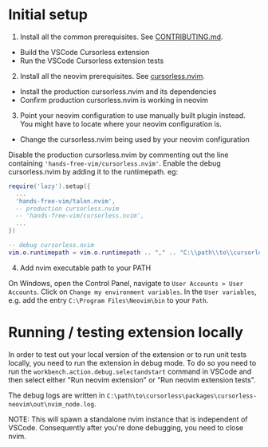 # Initial setup

1. Install all the common prerequisites. See [CONTRIBUTING.md](./CONTRIBUTING.md).

- Build the VSCode Cursorless extension
- Run the VSCode Cursorless extension tests

2. Install all the neovim prerequisites. See [cursorless.nvim](https://github.com/hands-free-vim/cursorless.nvim/tree/main#prerequisites).

- Install the production cursorless.nvim and its dependencies
- Confirm production cursorless.nvim is working in neovim

3. Point your neovim configuration to use manually built plugin instead. You might have to locate where your neovim configuration is.

- Change the cursorless.nvim being used by your neovim configuration

Disable the production cursorless.nvim by commenting out the line containing `'hands-free-vim/cursorless.nvim'`. Enable the debug cursorless.nvim by adding it to the runtimepath. eg:

```lua
require('lazy').setup({
  ...
  'hands-free-vim/talon.nvim',
  -- production cursorless.nvim
  -- 'hands-free-vim/cursorless.nvim',
  ...
})

-- debug cursorless.nvim
vim.o.runtimepath = vim.o.runtimepath .. "," .. "C:\\path\\to\\cursorless\\dist\\cursorless.nvim"
```

4. Add nvim executable path to your PATH

On Windows, open the Control Panel, navigate to `User Accounts > User Accounts`. Click on `Change my environment variables`. In the `User variables`, e.g. add the entry `C:\Program Files\Neovim\bin` to your `Path`.

# Running / testing extension locally

In order to test out your local version of the extension or to run unit tests locally, you need to run the extension in debug mode. To do so you need to run the `workbench.action.debug.selectandstart` command in VSCode and then select either "Run neovim extension" or "Run neovim extension tests".

The debug logs are written in `C:\path\to\cursorless\packages\cursorless-neovim\out\nvim_node.log`.

NOTE: This will spawn a standalone nvim instance that is independent of VSCode. Consequently after you're done debugging, you need to close nvim.
